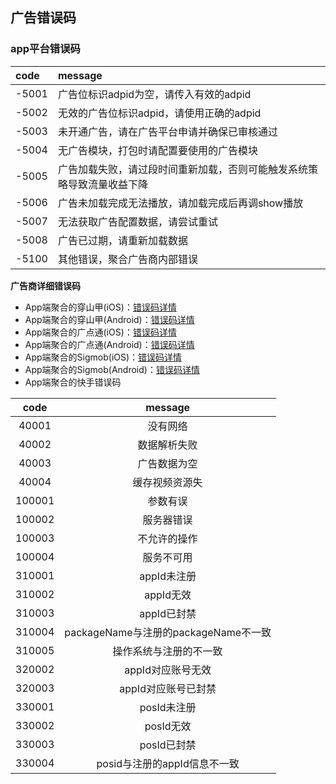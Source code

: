 ## 广告错误码

### app平台错误码

code|message|
:-|:-|
-5001|广告位标识adpid为空，请传入有效的adpid
-5002|无效的广告位标识adpid，请使用正确的adpid
-5003|未开通广告，请在广告平台申请并确保已审核通过
-5004|无广告模块，打包时请配置要使用的广告模块
-5005|广告加载失败，请过段时间重新加载，否则可能触发系统策略导致流量收益下降
-5006|广告未加载完成无法播放，请加载完成后再调show播放
-5007|无法获取广告配置数据，请尝试重试
-5008|广告已过期，请重新加载数据
-5100|其他错误，聚合广告商内部错误


**广告商详细错误码**
- App端聚合的穿山甲(iOS)：[错误码详情](https://ad.oceanengine.com/union/media/union/download/detail?id=16&docId=5de8d574b1afac00129330d5&osType=ios)
- App端聚合的穿山甲(Android)：[错误码详情](https://ad.oceanengine.com/union/media/union/download/detail?id=4&docId=5de8d9b925b16b00113af0ed&osType=android)
- App端聚合的广点通(iOS)：[错误码详情](https://developers.adnet.qq.com/doc/ios/union/union_debug#%E9%94%99%E8%AF%AF%E7%A0%81)
- App端聚合的广点通(Android)：[错误码详情](https://developers.adnet.qq.com/doc/android/union/union_debug#sdk%20%E9%94%99%E8%AF%AF%E7%A0%81)
- App端聚合的Sigmob(iOS)：[错误码详情](http://docs.sigmob.cn/#/sdk/%E5%B8%B8%E8%A7%81%E9%97%AE%E9%A2%98/ios/)
- App端聚合的Sigmob(Android)：[错误码详情](http://docs.sigmob.cn/#/sdk/%E5%B8%B8%E8%A7%81%E9%97%AE%E9%A2%98/android/)
- App端聚合的快手错误码

|code|message|
|:-:|:-:|
|40001|没有网络|
|40002|数据解析失败|
|40003|广告数据为空|
|40004|缓存视频资源失|
|100001|参数有误|
|100002|服务器错误|
|100003|不允许的操作|
|100004|服务不可用|
|310001|appId未注册|
|310002|appId无效|
|310003|appId已封禁|
|310004|packageName与注册的packageName不一致|
|310005|操作系统与注册的不一致|
|320002|appId对应账号无效|
|320003|appId对应账号已封禁|
|330001|posId未注册|
|330002|posId无效|
|330003|posId已封禁|
|330004|posid与注册的appId信息不一致|

